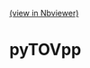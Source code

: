 [(view in Nbviewer)](http://nbviewer.jupyter.org/github/niksterg/pyTOVpp/blob/master/TOV-pp.ipynb)

# pyTOVpp

